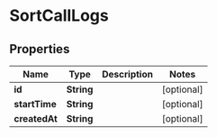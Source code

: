 
# SortCallLogs

## Properties
Name | Type | Description | Notes
------------ | ------------- | ------------- | -------------
**id** | **String** |  |  [optional]
**startTime** | **String** |  |  [optional]
**createdAt** | **String** |  |  [optional]



